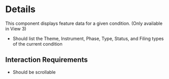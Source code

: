 # Details

This component displays feature data for a given condition. (Only available in View 3)

- Should list the Theme, Instrument, Phase, Type, Status, and Filing types of the current condition

## Interaction Requirements

- Should be scrollable
